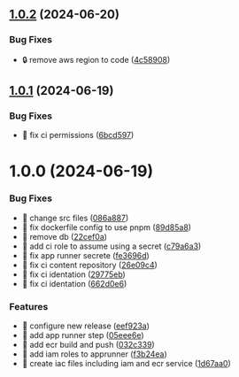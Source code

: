 ## [1.0.2](https://github.com/ndelanhese/ignite-devops-ci-cd-studies.api/compare/v1.0.1...v1.0.2) (2024-06-20)


### Bug Fixes

* :lock: remove aws region to code ([4c58908](https://github.com/ndelanhese/ignite-devops-ci-cd-studies.api/commit/4c589083af5f393e0436005e4c687306567aa708))

## [1.0.1](https://github.com/ndelanhese/ignite-devops-ci-cd-studies/compare/v1.0.0...v1.0.1) (2024-06-19)


### Bug Fixes

* :green_heart: fix ci permissions ([6bcd597](https://github.com/ndelanhese/ignite-devops-ci-cd-studies/commit/6bcd597831f9a00be5772f4307ac54c646215162))

# 1.0.0 (2024-06-19)


### Bug Fixes

* :bug: change src files ([086a887](https://github.com/ndelanhese/ignite-devops-ci-cd-studies/commit/086a8879316a16a161f9af8e102bab53b44cdd09))
* :bug: fix dockerfile config to use pnpm ([89d85a8](https://github.com/ndelanhese/ignite-devops-ci-cd-studies/commit/89d85a84e1269f7fa008e73690a5742575b8399b))
* :bug: remove db ([22cef0a](https://github.com/ndelanhese/ignite-devops-ci-cd-studies/commit/22cef0a310ecb0fc467858165407663c83d73efb))
* :green_heart: add ci role to assume using a secret ([c79a6a3](https://github.com/ndelanhese/ignite-devops-ci-cd-studies/commit/c79a6a3447f62c17efb6400403148ec4c375c87f))
* :green_heart: fix app runner secrete ([fe3696d](https://github.com/ndelanhese/ignite-devops-ci-cd-studies/commit/fe3696d82a0bc955f3fa29062a05f463abc76579))
* :green_heart: fix ci content repository ([26e09c4](https://github.com/ndelanhese/ignite-devops-ci-cd-studies/commit/26e09c443c5bc9ee6069f5ee7053ff72bf558267))
* :green_heart: fix ci identation ([29775eb](https://github.com/ndelanhese/ignite-devops-ci-cd-studies/commit/29775eb79f4a67bcdcf79511171feaafed5ec84e))
* :green_heart: fix ci identation ([662d0e6](https://github.com/ndelanhese/ignite-devops-ci-cd-studies/commit/662d0e698e313e20341bb318b9886038a3a6609f))


### Features

* :bookmark: configure new release ([eef923a](https://github.com/ndelanhese/ignite-devops-ci-cd-studies/commit/eef923a942f989e878b640f37110930060671ba3))
* :construction_worker: add app runner step ([05eee6e](https://github.com/ndelanhese/ignite-devops-ci-cd-studies/commit/05eee6ede77dffabb8db0bdaa5b9f521fac02f4a))
* :construction_worker: add ecr build and push ([032c339](https://github.com/ndelanhese/ignite-devops-ci-cd-studies/commit/032c339ab03f60d8777c0fb2a85bd1006c887694))
* :construction_worker: add iam roles to apprunner ([f3b24ea](https://github.com/ndelanhese/ignite-devops-ci-cd-studies/commit/f3b24eaf24852595db0d84dd206172fbb20ee288))
* :construction_worker: create iac files including iam and ecr service ([1d67aa0](https://github.com/ndelanhese/ignite-devops-ci-cd-studies/commit/1d67aa0ce7810e231f7ab0ef941cfe591d380251))
